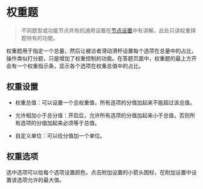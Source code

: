 ```index

```

```tag

```

```summary

```
# 权重题

> 不同题型或功能节点共有的通用设置在[节点设置](../node-setting/concept.md)中有讲解，此处只讲权重择题特有的功能。

权重题用于指定一个总量，然后让被访者滑动滑杆设置每个选项在总量中的占比，操作类似打分题，只是增加了权重控制的功能。在答题页面中，权重题的最上方开会有一个权重指示条，显示各个选项在权重总值中的占比。

## 权重设置

+ 权重总值：可以设置一个总权重值，所有选项的分值加起来不能超过该总值。

+ 允许相加小于总分值：开启后，允许所有选项的分值加起来小于总值，否则所有选项的分值加起来必须等于总值。

+ 自定义单位：可以给分值加一个单位。


## 权重选项

选中选项可以给每个选项设置颜色，点击附加设置的小箭头图标，在附加设置中设置该选项允许的最大值。

